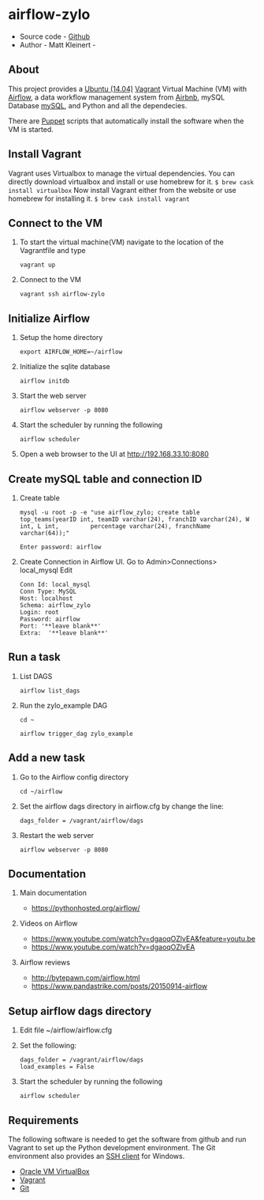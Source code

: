 # airflow-zylo

* Source code - [Github][10]
* Author - Matt Kleinert - 

[10]: https://github.com/mkleinert/airflow_zylo.git

## About

This project provides a [Ubuntu (14.04)][20] [Vagrant][30] Virtual Machine (VM) with [Airflow][40], a data workflow management system from [Airbnb][50], mySQL Database [mySQL][70], and Python and all the dependecies.

[20]: http://releases.ubuntu.com/14.04/
[30]: http://www.vagrantup.com/
[40]: https://github.com/airbnb/airflow
[50]: http://nerds.airbnb.com/airflow/
[70]: http://www.mysql.com/

There are [Puppet][60] scripts that automatically install the software when the VM is started.

[60]: http://puppetlabs.com/

## Install Vagrant
Vagrant uses Virtualbox to manage the virtual dependencies. You can directly download virtualbox and install or use homebrew for it.
    ```
    $ brew cask install virtualbox
    ```
Now install Vagrant either from the website or use homebrew for installing it.
    ```
    $ brew cask install vagrant
    ```

## Connect to the VM

1. To start the virtual machine(VM) navigate to the location of the Vagrantfile and type

    ```
    vagrant up
    ```

2. Connect to the VM

    ```
    vagrant ssh airflow-zylo
    ```

## Initialize Airflow

1. Setup the home directory

    ```
    export AIRFLOW_HOME=~/airflow
    ```

2. Initialize the sqlite database

    ```
    airflow initdb
    ```

3. Start the web server

    ```
    airflow webserver -p 8080
    ```
4. Start the scheduler by running the following

    ```
    airflow scheduler
    ```

5. Open a web browser to the UI at http://192.168.33.10:8080
    
## Create mySQL table and connection ID

1. Create table
    ```
    mysql -u root -p -e "use airflow_zylo; create table top_teams(yearID int, teamID varchar(24), franchID varchar(24), W int, L int,         percentage varchar(24), franchName varchar(64));"

    Enter password: airflow
    ```
2. Create Connection in Airflow UI.  Go to Admin>Connections> local_mysql Edit
    ```
    Conn Id: local_mysql 
    Conn Type: MySQL 
    Host: localhost 
    Schema: airflow_zylo 
    Login: root 
    Password: airflow 
    Port: '**leave blank**' 
    Extra:  '**leave blank**' 
    ```

## Run a task

1. List DAGS

    ```
    airflow list_dags
    ```
2. Run the zylo_example DAG
    ```
    cd ~
    ```

    ```
    airflow trigger_dag zylo_example
    ```

## Add a new task

1. Go to the Airflow config directory

    ```
    cd ~/airflow
    ```

2. Set the airflow dags directory in airflow.cfg by change the line:

    ```
    dags_folder = /vagrant/airflow/dags
    ```

3. Restart the web server

    ```
    airflow webserver -p 8080
    ```

## Documentation

1. Main documentation

    * https://pythonhosted.org/airflow/

2. Videos on Airflow

    * https://www.youtube.com/watch?v=dgaoqOZlvEA&feature=youtu.be
    * https://www.youtube.com/watch?v=dgaoqOZlvEA

3. Airflow reviews

    * http://bytepawn.com/airflow.html
    * https://www.pandastrike.com/posts/20150914-airflow


## Setup airflow dags directory

1. Edit file ~/airflow/airflow.cfg

2. Set the following:

    ```
    dags_folder = /vagrant/airflow/dags
    load_examples = False
    ```

3. Start the scheduler by running the following

    ```
    airflow scheduler
    ```

## Requirements

The following software is needed to get the software from github and run
Vagrant to set up the Python development environment. The Git environment
also provides an [SSH  client][200] for Windows.

* [Oracle VM VirtualBox][210]
* [Vagrant][220]
* [Git][230]

[200]: http://en.wikipedia.org/wiki/Secure_Shell
[210]: https://www.virtualbox.org/
[220]: http://vagrantup.com/
[230]: http://git-scm.com/
